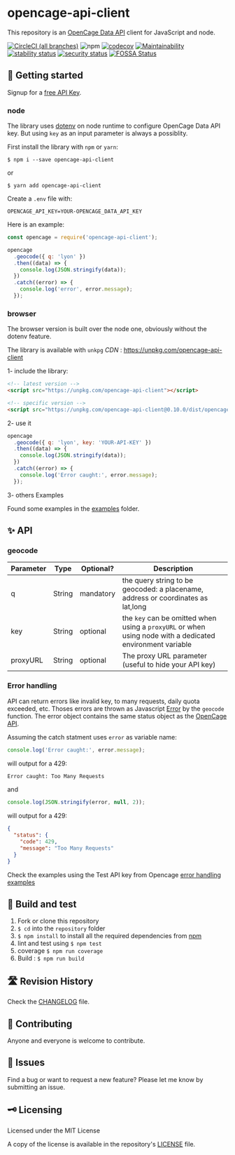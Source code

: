# opencage-api-client

This repository is an [OpenCage Data API](https://opencagedata.com/api) client for JavaScript and node.

[![CircleCI (all branches)](https://img.shields.io/circleci/project/github/tsamaya/opencage-api-client.svg)](https://circleci.com/gh/tsamaya/opencage-api-client)
![npm](https://img.shields.io/npm/dw/opencage-api-client)
[![codecov](https://codecov.io/gh/tsamaya/opencage-api-client/branch/master/graph/badge.svg)](https://codecov.io/gh/tsamaya/opencage-api-client)
[![Maintainability](https://api.codeclimate.com/v1/badges/8f0f9ba00ade907ef576/maintainability)](https://codeclimate.com/github/tsamaya/opencage-api-client/maintainability)
[![stability status](https://www.meterian.io/badge/gh/tsamaya/opencage-api-client/stability)](https://www.meterian.io/report/gh/tsamaya/opencage-api-client)
[![security status](https://www.meterian.io/badge/gh/tsamaya/opencage-api-client/security)](https://www.meterian.io/report/gh/tsamaya/opencage-api-client)
[![FOSSA Status](https://app.fossa.com/api/projects/git%2Bgithub.com%2Ftsamaya%2Fopencage-api-client.svg?type=shield)](https://app.fossa.com/projects/git%2Bgithub.com%2Ftsamaya%2Fopencage-api-client?ref=badge_shield)

## 🔧 Getting started

Signup for a [free API Key](https://opencagedata.com/users/sign_up).

### node

The library uses [dotenv](https://www.npmjs.com/package/dotenv) on node runtime to configure OpenCage Data API key. But using `key` as an input parameter is always a possiblity.

First install the library with `npm` or `yarn`:

```
$ npm i --save opencage-api-client
```

or

```
$ yarn add opencage-api-client
```

Create a `.env` file with:

```
OPENCAGE_API_KEY=YOUR-OPENCAGE_DATA_API_KEY
```

Here is an example:

```javascript
const opencage = require('opencage-api-client');

opencage
  .geocode({ q: 'lyon' })
  .then((data) => {
    console.log(JSON.stringify(data));
  })
  .catch((error) => {
    console.log('error', error.message);
  });
```

### browser

The browser version is built over the node one, obviously without the dotenv feature.

The library is available with `unkpg` _CDN_ : https://unpkg.com/opencage-api-client

1- include the library:

```html
<!-- latest version -->
<script src="https://unpkg.com/opencage-api-client"></script>
```

```html
<!-- specific version -->
<script src="https://unpkg.com/opencage-api-client@0.10.0/dist/opencage-api.min.js"></script>
```

2- use it

```javascript
opencage
  .geocode({ q: 'lyon', key: 'YOUR-API-KEY' })
  .then((data) => {
    console.log(JSON.stringify(data));
  })
  .catch((error) => {
    console.log('Error caught:', error.message);
  });
```

3- others Examples

Found some examples in the [examples](./examples/) folder.

## ✨ API

### geocode

| Parameter | Type   | Optional? | Description                                                                                               |
| --------- | ------ | --------- | --------------------------------------------------------------------------------------------------------- |
| q         | String | mandatory | the query string to be geocoded: a placename, address or coordinates as lat,long                          |
| key       | String | optional  | the `key` can be omitted when using a `proxyURL` or when using node with a dedicated environment variable |
| proxyURL  | String | optional  | The proxy URL parameter (useful to hide your API key)                                                     |

### Error handling

API can return errors like invalid key, to many requests, daily quota exceeded, etc. Thoses errors are thrown as Javascript [Error](https://developer.mozilla.org/en-US/docs/Web/JavaScript/Reference/Global_Objects/Error) by the `geocode` function. The error object contains the same status object as the [OpenCage API](https://opencagedata.com/api#response).

Assuming the catch statment uses `error` as variable name:

```js
console.log('Error caught:', error.message);
```

will output for a 429:

```bash
Error caught: Too Many Requests
```

and

```js
console.log(JSON.stringify(error, null, 2));
```

will output for a 429:

```json
{
  "status": {
    "code": 429,
    "message": "Too Many Requests"
  }
}
```

Check the examples using the Test API key from Opencage [error handling examples](./examples/apitestkeys.js)

## 🔨 Build and test

1.  Fork or clone this repository
1.  `$ cd` into the `repository` folder
1.  `$ npm install` to install all the required dependencies from [npm](https://www.npmjs.com/)
1.  lint and test using `$ npm test`
1.  coverage `$ npm run coverage`
1.  Build : `$ npm run build`

## 🛣 Revision History

Check the [CHANGELOG](CHANGELOG.md) file.

## 🥂 Contributing

Anyone and everyone is welcome to contribute.

## 🐞 Issues

Find a bug or want to request a new feature? Please let me know by submitting an issue.

## 🗝 Licensing

Licensed under the MIT License

A copy of the license is available in the repository's [LICENSE](LICENSE.md) file.
